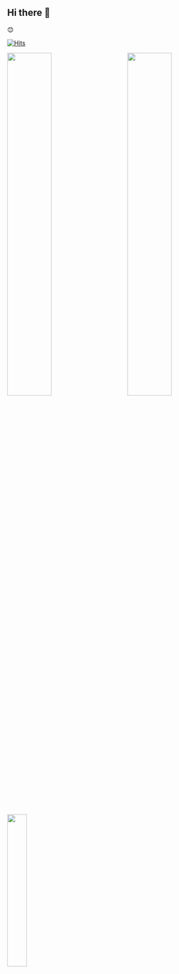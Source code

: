 ## Hi there 👋

<!--
**REKA-DEV/REKA-DEV** is a ✨ _special_ ✨ repository because its `README.md` (this file) appears on your GitHub profile.

Here are some ideas to get you started:

- 🔭 I’m currently working on ...
- 🌱 I’m currently learning ...
- 👯 I’m looking to collaborate on ...
- 🤔 I’m looking for help with ...
- 💬 Ask me about ...
- 📫 How to reach me: ...
- 😄 Pronouns: ...
- ⚡ Fun fact: ...
-->

<p>
😊

[![Hits](https://hits.seeyoufarm.com/api/count/incr/badge.svg?url=https%3A%2F%2Fgithub.com%2FREKA-DEV&count_bg=%2399B7DC&title_bg=%23555555&icon=&icon_color=%23E7E7E7&title=visit&edge_flat=false)](https://hits.seeyoufarm.com)

<img src="https://github-profile-trophy.vercel.app/?username=REKA-DEV&theme=chalk&row=2&column=3&margin-w=20&margin-h=20" align="right" width="45%"/>

<img src="https://github-readme-stats.vercel.app/api?username=REKA-DEV&theme=dracula" width="45%"/>

<img src="https://github-readme-stats.vercel.app/api/top-langs/?username=REKA-DEV" width="30%" height="30%"/>

</p>
